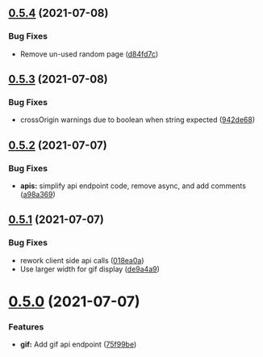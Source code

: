 ## [0.5.4](https://github.com/bsord/weatherdrop/compare/0.5.3...0.5.4) (2021-07-08)


### Bug Fixes

* Remove un-used random page ([d84fd7c](https://github.com/bsord/weatherdrop/commit/d84fd7c53ac4d44bd47be3da81e810342972bfda))



## [0.5.3](https://github.com/bsord/weatherdrop/compare/0.5.2...0.5.3) (2021-07-08)


### Bug Fixes

* crossOrigin warnings due to boolean when string expected ([942de68](https://github.com/bsord/weatherdrop/commit/942de683e05f4882d05dc0f9a85cef8020f8444c))



## [0.5.2](https://github.com/bsord/weatherdrop/compare/0.5.1...0.5.2) (2021-07-07)


### Bug Fixes

* **apis:** simplify api endpoint code, remove async, and add comments ([a98a369](https://github.com/bsord/weatherdrop/commit/a98a3696254776c6aff5b0c9152e029d9008bce1))



## [0.5.1](https://github.com/bsord/weatherdrop/compare/0.5.0...0.5.1) (2021-07-07)


### Bug Fixes

* rework client side api calls ([018ea0a](https://github.com/bsord/weatherdrop/commit/018ea0a326a0e6978ef915a838b7ddfeeaeb2464))
* Use larger width for gif display ([de9a4a9](https://github.com/bsord/weatherdrop/commit/de9a4a91fa0368238dd575ada7b08581f9ee8043))



# [0.5.0](https://github.com/bsord/weatherdrop/compare/0.4.2...0.5.0) (2021-07-07)


### Features

* **gif:** Add gif api endpoint ([75f99be](https://github.com/bsord/weatherdrop/commit/75f99bed5ca2730ff6652adca4ca9972f7192db1))



